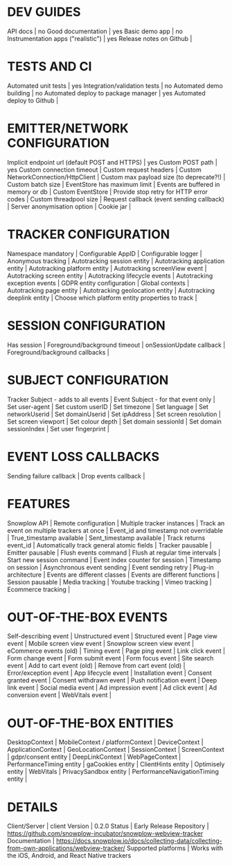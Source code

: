 # DEV GUIDES
API docs | no
Good documentation | yes
Basic demo app | no
Instrumentation apps ("realistic") | yes
Release notes on Github | 

# TESTS AND CI
Automated unit tests | yes
Integration/validation tests | no
Automated demo building | no
Automated deploy to package manager | yes
Automated deploy to Github | 

# EMITTER/NETWORK CONFIGURATION
Implicit endpoint url (default POST and HTTPS) | yes
Custom POST path | yes
Custom connection timeout | 
Custom request headers | 
Custom NetworkConnection/HttpClient | 
Custom max payload size (to deprecate?!) | 
Custom batch size | 
EventStore has maximum limit | 
Events are buffered in memory or db | 
Custom EventStore | 
Provide stop retry for HTTP error codes | 
Custom threadpool size | 
Request callback (event sending callback) | 
Server anonymisation option | 
Cookie jar | 

# TRACKER CONFIGURATION
Namespace mandatory | 
Configurable AppID | 
Configurable logger | 
Anonymous tracking | 
Autotracking session entity | 
Autotracking application entity | 
Autotracking platform entity | 
Autotracking screenView event | 
Autotracking screen entity | 
Autotracking lifecycle events | 
Autotracking exception events | 
GDPR entity configuration | 
Global contexts | 
Autotracking page entity | 
Autotracking geolocation entity | 
Autotracking deeplink entity | 
Choose which platform entity properties to track | 

# SESSION CONFIGURATION
Has session | 
Foreground/background timeout | 
onSessionUpdate callback | 
Foreground/background callbacks | 

# SUBJECT CONFIGURATION
Tracker Subject - adds to all events | 
Event Subject - for that event only | 
Set user-agent | 
Set custom userID | 
Set timezone | 
Set language | 
Set networkUserid | 
Set domainUserid | 
Set ipAddress | 
Set screen resolution | 
Set screen viewport | 
Set colour depth | 
Set domain sessionId | 
Set domain sessionIndex | 
Set user fingerprint | 

# EVENT LOSS CALLBACKS
Sending failure callback | 
Drop events callback | 

# FEATURES
Snowplow API | 
Remote configuration | 
Multiple tracker instances | 
Track an event on multiple trackers at once | 
Event_id and timestamp not overridable | 
True_timestamp available | 
Sent_timestamp available | 
Track returns event_id | 
Automatically track general atomic fields | 
Tracker pausable | 
Emitter pausable | 
Flush events command | 
Flush at regular time intervals | 
Start new session command | 
Event index counter for session | 
Timestamp on session | 
Asynchronous event sending | 
Event sending retry | 
Plug-in architecture | 
Events are different classes | 
Events are different functions | 
Session pausable | 
Media tracking | 
Youtube tracking | 
Vimeo tracking | 
Ecommerce tracking | 

# OUT-OF-THE-BOX EVENTS
Self-describing event | 
Unstructured event | 
Structured event | 
Page view event | 
Mobile screen view event | 
Snowplow screen view event | 
eCommerce events (old) | 
Timing event | 
Page ping event | 
Link click event | 
Form change event | 
Form submit event | 
Form focus event | 
Site search event | 
Add to cart event (old) | 
Remove from cart event (old) | 
Error/exception event | 
App lifecycle event | 
Installation event | 
Consent granted event | 
Consent withdrawn event | 
Push notification event | 
Deep link event | 
Social media event | 
Ad impression event | 
Ad click event | 
Ad conversion event | 
WebVitals event | 

# OUT-OF-THE-BOX ENTITIES
DesktopContext | 
MobileContext / platformContext | 
DeviceContext | 
ApplicationContext | 
GeoLocationContext | 
SessionContext | 
ScreenContext | 
gdpr/consent entity | 
DeepLinkContext | 
WebPageContext | 
PerformanceTiming entity | 
gaCookies entity | 
ClientHints entity | 
Optimisely entity | 
WebVitals | 
PrivacySandbox entity | 
PerformanceNavigationTiming entity | 

# DETAILS
Client/Server | client
Version | 0.2.0
Status | Early Release
Repository | https://github.com/snowplow-incubator/snowplow-webview-tracker
Documentation | https://docs.snowplow.io/docs/collecting-data/collecting-from-own-applications/webview-tracker/
Supported platforms | Works with the iOS, Android, and React Native trackers
